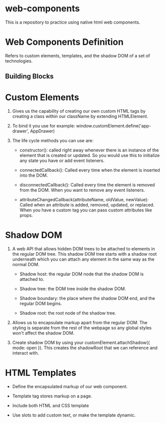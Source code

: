 # web-components
This is a repository to practice using native html web components. 

# Web Components Definition

Refers to custom elements, templates, and the shadow DOM of a set of technologies.

## Building Blocks

# Custom Elements

1. Gives us the capability of creating our own custom HTML tags by creating a class within our className by extending HTMLElement. 

2. To bind it you use for example: window.customElement.define('app-drawer', AppDrawer)

3. The life cycle methods you can use are:
    * constructor(): called right away whenever there is an instance of the element that is created or updated. So you would use this to initialize any state you have or add event listeners.

    * connectedCallback(): Called every time when the element is inserted into the DOM.

    * disconnectedCallback(): Called every time the element is removed from the DOM. When you want to remove any event listeners.

    * attributeChangedCallback(attributeName, oldValue, newValue): Called when an attribute is added, removed, updated, or replaced. When you have a custom tag you can pass custom attributes like props.

# Shadow DOM 

1. A web API that allows hidden DOM trees to be attached to elements in the regular DOM tree. This shadow DOM tree starts with a shadow root underneath which you can attach any element in the same way as the normal DOM. 
 
    * Shadow host: the regular DOM node that the shadow DOM is attached to.

    * Shadow tree: the DOM tree inside the shadow DOM.

    * Shadow boundary: the place where the shadow DOM end, and the regular DOM begins.

    * Shadow root: the root node of the shadow tree. 

2. Allows us to encapsulate markup apart from the regular DOM. The styling is separate from the rest of the webpage so any global styles won't affect the shadow DOM. 

3. Create shadow DOM by using your customElement.attachShadow({ mode: open }). This creates the shadowRoot that we can reference and interact with. 

# HTML Templates

* Define the encapsulated markup of our web component.

* Template tag stores markup on a page.
 
* Include both HTML and CSS template

* Use slots to add custom text, or make the template dynamic.